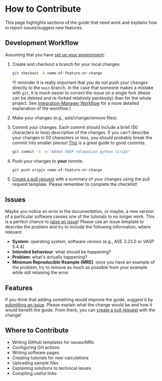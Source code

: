 # How to Contribute

This page highlights sections of the guide that need work
and explains how to report issues/suggest new features.

## Development Workflow

Assuming that you have [set up your environment](setup):

1. Create and checkout a branch for your local changes.

    ```bash
    git checkout -b name-of-feature-or-change
    ```

    !!! reminder
        It is really important that you do not push your changes directly to the `main`
        branch. In the case that someone makes a mistake with `git`, it is much easier
        to correct the issue on a single fork (these can be deleted and re-forked
        relatively painlessly) than for the whole project. See
        [Integration-Manager Workflow][git-workflow] for a more detailed explanation
        of the workflow.)

2. Make your changes (e.g., add/change/remove files).

3. Commit your changes. Each commit should include a brief (50 characters or less)
   description of the changes. If you can't describe your changes in 50 characters
   or less, you should probably break the commit into smaller pieces!
   [This][git-best-practices] is a great guide to good commits.

    ```bash
    git commit -S -m "Added VASP relaxation python script"
    ```

4. Push your changes to **your** remote.

    ```bash
    git push origin name-of-feature-or-change
    ```

5. [Create a pull request][pull-requests] with a summary of your changes using
   the pull request template. Please remember to complete the checklist!

## Issues

Maybe you notice an error in the documentation, or maybe, a new version
of a particular software causes one of the tutorials to no longer work.
This is a perfect chance to [raise an issue][issues]! Please use an issue template
to describe the problem and try to include the following information, where
relevant:

- **System**: operating system, software version (e.g., ASE 3.23.0 or VASP 5.4.4)
- **Intended behaviour**: what should be happening?
- **Problem**: what's actually happening?
- **Minimum Reproducible Rxample (MRE)**: once you have an example of the problem,
  try to remove as much as possible from your example while still retaining the error

## Features

If you think that adding something would improve the guide, suggest it by
[submitting an issue][issues]. Please explain what the change would be and how it
would benefit the guide. From there, you can [create a pull request][pull-requests]
with the change!

## Where to Contribute

- Writing GitHub templates for issues/MRs
- Configuring GH actions
- Writing software pages
- Creating tutorials for new calculations
- Uploading sample files
- Explaining solutions to technical issues
- Compiling useful links

[git-workflow]: https://www.git-scm.com/book/en/v2/ch00/wfdiag_b
[pull-requests]: https://github.com/ComCatLab/welcome-guide/pulls
[issues]: https://github.com/ComCatLab/welcome-guide/issues
[git-best-practices]: https://about.gitlab.com/topics/version-control/version-control-best-practices/
